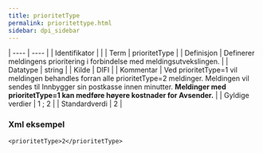 ```yaml
---
title: prioritetType
permalink: prioritettype.html
sidebar: dpi_sidebar
---
```


| ---- | ---- |
| Identifikator |  |
| Term | prioritetType |
| Definisjon | Definerer meldingens prioritering i forbindelse med meldingsutvekslingen. |
| Datatype | string |
| Kilde | DIFI |
| Kommentar | Ved prioritetType=1 vil meldingen behandles forran alle prioritetType=2 meldinger. Meldingen vil sendes til Innbygger sin postkasse innen minutter. **Meldinger med prioritetType=1 kan medføre høyere kostnader for Avsender.** | 
| Gyldige verdier | 1 ; 2 |
| Standardverdi | 2 |

### Xml eksempel

```
<prioritetType>2</prioritetType>
```

